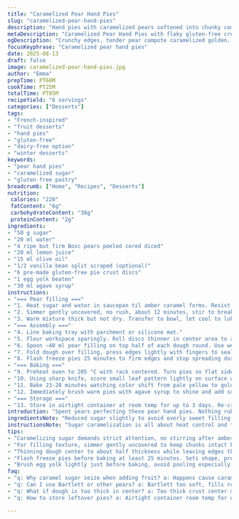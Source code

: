 ```yaml
---
title: "Caramelized Pear Hand Pies"
slug: "caramelized-pear-hand-pies"
description: "Hand pies with caramelized pears softened into chunky compote. Uses semi-puff pastry circles pressed thin in the center for crisp edges and tender middle. Sweet pear filling added with a splash of lemon and vanilla. Baked until golden, glazed with maple syrup post-oven for shine and subtle sweetness. Keeps well 3 days outside fridge. Gluten-free, dairy-free, nut-free tweaks possible."
metaDescription: "Caramelized Pear Hand Pies with flaky gluten-free crust, tender chunky filling brightened by lemon and vanilla. Crisp edges, chewy middle, rich caramel notes."
ogDescription: "Crunchy edges, tender pear compote caramelized golden. Gluten-free hand pies with splash of lemon, vanilla hint, agave glaze for subtle shine and sweetness."
focusKeyphrase: "Caramelized pear hand pies"
date: 2025-08-13
draft: false
image: caramelized-pear-hand-pies.jpg
author: "Emma"
prepTime: PT60M
cookTime: PT25M
totalTime: PT85M
recipeYield: "6 servings"
categories: ["Desserts"]
tags:
- "French-inspired"
- "fruit desserts"
- "hand pies"
- "gluten-free"
- "dairy-free option"
- "winter desserts"
keywords:
- "pear hand pies"
- "caramelized sugar"
- "gluten-free pastry"
breadcrumb: ["Home", "Recipes", "Desserts"]
nutrition: 
 calories: "220"
 fatContent: "6g"
 carbohydrateContent: "38g"
 proteinContent: "2g"
ingredients:
- "50 g sugar"
- "20 ml water"
- "4 ripe but firm Bosc pears peeled cored diced"
- "20 ml lemon juice"
- "15 ml olive oil"
- "1/2 vanilla bean split scraped (optional)"
- "6 pre-made gluten-free pie crust discs"
- "1 egg yolk beaten"
- "30 ml agave syrup"
instructions:
- "=== Pear filling ==="
- "1. Heat sugar and water in saucepan til amber caramel forms. Resist stirring, watch color shift from pale gold to deep bronze. Off heat, toss in diced pears, lemon juice, olive oil, vanilla seeds. Sizzle and bubble sharply. Stir gently, caramel will seize but will melt back as fruit softens."
- "2. Simmer gently uncovered, no rush, about 12 minutes, stir to break fruit down slightly. When pears collapse but still chunky, remove vanilla bean pod. Rough-mash with potato masher — chunky bits provide texture contrast."
- "3. Warm mixture thick but not dry. Transfer to bowl, let cool to lukewarm then cover. Chill minimum 45 minutes to firm flavor meld. Filling thickens slightly, important to prevent soggy dough."
- "=== Assembly ==="
- "4. Line baking tray with parchment or silicone mat."
- "5. Flour workspace sparingly. Roll discs thinner in center area to about half thickness, leaving edges thicker for good sturdy border. Use 10 cm diameter cutter or repurpose small bowl. You want uneven thickness for crispness and chew. Keep shapes even but don’t obsess."
- "6. Spoon ~40 ml pear filling on top half of each dough round. Use wet finger or pastry brush to moisten dough edge opposite filling to promote seal."
- "7. Fold dough over filling, press edges lightly with fingers to seal initial contact. Then reinforce seal pushing two fingers beside each other around edges, drag back of knife between fingers to crimp decoratively and lock in juice. On rushed days, pinch firmly and fork crimp works too."
- "8. Flash freeze pies 25 minutes to firm edges and stop spreading during baking."
- "=== Baking ==="
- "9. Preheat oven to 205 °C with rack centered. Turn pies so flat sides face up. Brush yolk over surface, avoid pooling around edges to prevent sogginess."
- "10. Using sharp knife, score small leaf pattern lightly on surface without cutting through dough. Punch small vent hole at base to let steam escape — avoid dough bubbles or soggy spots during bake."
- "11. Bake 23-28 minutes watching color shift from pale yellow to golden brown, spots turning almost mahogany. Smell nutty, caramel notes deepen, edges crisp fully. Pull out just before dark to retain tender chew inside."
- "12. Immediately brush warm pies with agave syrup to shine and add subtle caramelized sweetness. Cool on rack til warm before serving."
- "=== Storage ==="
- "13. Store in airtight container at room temp for up to 3 days. Re-crisp in toaster oven if needed. Freezer friendly — reheat covered to avoid sogginess."
introduction: "Spent years perfecting these pear hand pies. Nothing rubbery or soggy, flaky crust with crunchy edges, pear filling not mush but tender and juicy. Caramelizing sugar first—key. Watch color close, small window between golden and burnt. Got better using olive oil instead of butter in filling—adds moistness without dairy splash. Vanilla optional but nice hit. Learned thinning center dough crucial, thick edge helps hold shape, keeps pie from collapsing. Freezing before baking sets shape—never skip. This method yields crispy, slightly chewy contrast. Maple syrup replaced by agave here—lower glycemic, shiny finish works same. Great midwinter dessert or afternoon tea snack, pairs well with strong black tea or sharp cheese."
ingredientsNote: "Reduced sugar slightly to avoid overly sweet filling, fruit delivers plenty. Switched pears to Bosc for firmer hold under heat; Bartlett too soft, sometimes makes filling too runny. Olive oil replaces butter in filling; avoids dairy and offers subtle fruitiness but any neutral oil works. Pastry discs here are gluten free—store bought or homemade with alternative flours. Egg yolk wash critical for color and sealing pores to keep steam and juices inside; brush lightly to avoid soggy edges. Agave syrup swap for maple reduces strong flavors; honey or light corn syrup possible if preferred. Vanillabean optional; use extract if time pressed."
instructionsNote: "Sugar caramelization is all about heat control and timing; no stirring until amber achieved to avoid crystallization. When adding pears, caramel hardens first—don’t panic, it’ll melt back with heat and moisture. Simmer gently; too high heat breaks fruit to puree—aim chunky compote. Cooling filling before assembly crucial; hot filling melts dough, leads to leaks. Thinning dough center creates crisp bottom, thick border supports filling, prevents spill. Crimp edges firmly; steam vent at base avoids dough ruptures. Flash freezing pies stabilizes shape and improves final texture—don’t skip or pies will spread weird. Egg wash timing matters—apply just before baking, keeps shine and seals pores for moist interior. Scoring surface enables controlled expansion, brings decorative touch, and prevents bursting. Baking time varies by oven—watch cues not clock. Brush syrups warm off oven for best glaze effect."
tips:
- "Caramelizing sugar demands strict attention, no stirring after amber starts forming or risk crystallizing. Watch color shift from pale gold to deep bronze with soft heat. When tossing pears in, caramel may seize and harden briefly — it melts back with heat and moisture, no panic."
- "For filling texture, simmer gently uncovered to keep chunks intact but break fruit slightly. Avoid puree — chunky bits create contrast to flaky crust. Remove vanilla pod carefully after simmer to avoid bitterness and only scrape seeds before adding for fresh vanilla hit."
- "Thinning dough center to about half thickness while leaving edges thick prevents collapse but retains chew and sturdy rim for sealing in juicy filling. Use small cutter or bowl for consistent rounds. Don’t obsess but keep shapes relatively even for even bake."
- "Flash freeze pies before baking at least 25 minutes. Sets shape, prevents pies from spreading too thin or losing the defined edge during oven time. If skipped, filling may leak and edges go soggy. Freezing also firms edges for easier crimping with fork or knife."
- "Brush egg yolk lightly just before baking, avoid pooling especially near edges to not sog them. Scoring small leaf patterns on top lets steam vent with decorative touch. Punch tiny vent hole at base for controlled steam escape; reduces bubbles and soggy patches."
faq:
- "q: Why caramel sugar seize when adding fruit? a: Happens cause caramel cools, moisture hits hot caramel. It hardens fast but melts quickly once heat resumes. Stir gently after initial shock to combine. Don’t worry, fruit acid and water soften and dissolve hard bits during simmer."
- "q: Can I use Bartlett or other pears? a: Bartlett too soft, fills runny or mushy. Bosc holds shape better under heat, chunks stay intact. If only Bartlett, reduce simmer time or add thickener like cornstarch to compensate. Firmer pears prevent watery filling and soggy dough."
- "q: What if dough is too thick in center? a: Too thick crust center means dough won’t crisp small bottom, tastes doughy. Crust edges need to stay thick for holding pie shape and sealing filling. Roll discs sparingly, test before assembly by lifting and checking bend, aim half thickness center."
- "q: How to store leftover pies? a: Airtight container room temp for up to 3 days works, reheating in toaster oven re-crisps edges. Freeze wrapped tightly if longer. Reheat covered from frozen but risk minor sogginess. Don’t stack warm pies, cool completely to avoid moisture buildup."

---
```

